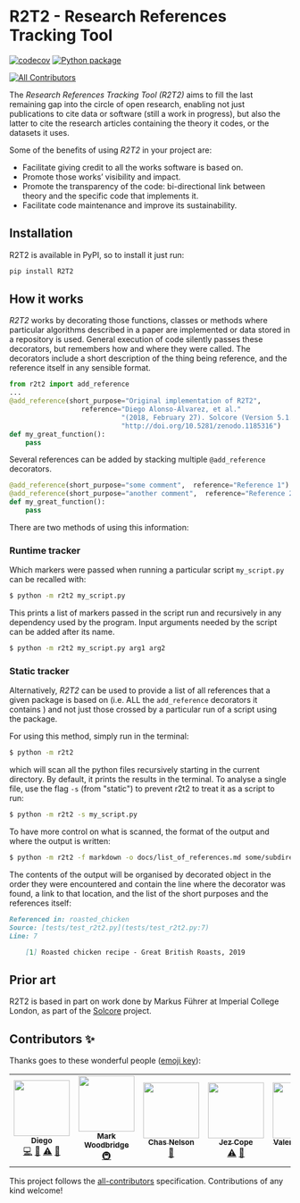 # R2T2 - Research References Tracking Tool
[![codecov](https://codecov.io/gh/ImperialCollegeLondon/R2T2/branch/develop/graph/badge.svg)](https://codecov.io/gh/ImperialCollegeLondon/R2T2)
[![Python package](https://github.com/ImperialCollegeLondon/R2T2/workflows/Python%20package/badge.svg)](https://github.com/ImperialCollegeLondon/R2T2/actions?query=workflow%3A%22Python+package%22)
<!-- ALL-CONTRIBUTORS-BADGE:START - Do not remove or modify this section -->
[![All Contributors](https://img.shields.io/badge/all_contributors-7-orange.svg?style=flat-square)](#contributors-)
<!-- ALL-CONTRIBUTORS-BADGE:END -->


The *Research References Tracking Tool (R2T2)* aims to fill the last remaining gap into the circle of open research, enabling not just publications to cite data or software (still a work in progress), but also the latter to cite the research articles containing the theory it codes, or the datasets it uses.

Some of the benefits of using *R2T2* in your project are:

- Facilitate giving credit to all the works software is based on. 
- Promote those works’ visibility and impact.
- Promote the transparency of the code: bi-directional link between theory and
 the specific code that implements it.
- Facilitate code maintenance and improve its sustainability.

## Installation

R2T2 is available in PyPI, so to install it just run:

```bash
pip install R2T2
```

## How it works

*R2T2* works by decorating those functions, classes or methods where
 particular algorithms described in a paper are implemented or data stored in
  a repository is used. General execution of code silently passes these
   decorators, but remembers how and where they were called. 
   The decorators include a short description of the thing being reference, and
    the reference itself in any sensible format.

```python
from r2t2 import add_reference
...
@add_reference(short_purpose="Original implementation of R2T2", 
                  reference="Diego Alonso-Álvarez, et al."
                            "(2018, February 27). Solcore (Version 5.1.0). Zenodo."
                            "http://doi.org/10.5281/zenodo.1185316")
def my_great_function():
    pass
```

Several references can be added by stacking multiple `@add_reference
` decorators.

```python
@add_reference(short_purpose="some comment",  reference="Reference 1")
@add_reference(short_purpose="another comment",  reference="Reference 2")
def my_great_function():
    pass
```

There are two methods of using this information:

### Runtime tracker

Which markers were passed when running a particular script `my_script.py` can be recalled with:
 
 ```bash 
$ python -m r2t2 my_script.py
```
 
This prints a list of markers passed in the script run and recursively in any
 dependency used by the program. Input arguments needed by the script can be
  added after its name.

 ```bash 
$ python -m r2t2 my_script.py arg1 arg2
```

### Static tracker

Alternatively, *R2T2* can be used to provide a list of all references that a
 given package is based on (i.e. ALL the `add_reference` decorators it contains
 ) and not just those crossed by a particular run of a script using the package.

For using this method, simply run in the terminal:

```bash 
$ python -m r2t2
```

which will scan all the python files recursively starting in the current
 directory. By default, it prints the results in the terminal. To analyse a single file, use the flag `-s` (from "static") to prevent r2t2 to treat it as a script to run:

 ```bash 
$ python -m r2t2 -s my_script.py
```
 
To have more control on what is scanned, the format of the output and where the
 output is written:

```bash 
$ python -m r2t2 -f markdown -o docs/list_of_references.md some/subdirectory 
```

The contents of the output will be organised by decorated object in the
 order they were encountered 
 and contain the line where the decorator was found, a link to that location, and the list of the short purposes and the references itself:

```markdown
Referenced in: roasted_chicken  
Source: [tests/test_r2t2.py](tests/test_r2t2.py:7)  
Line: 7

	[1] Roasted chicken recipe - Great British Roasts, 2019  
```

## Prior art

R2T2 is based in part on work done by Markus Führer at Imperial College London, as part of the [Solcore](https://github.com/qpv-research-group/solcore5) project.
## Contributors ✨

Thanks goes to these wonderful people ([emoji key](https://allcontributors.org/docs/en/emoji-key)):

<!-- ALL-CONTRIBUTORS-LIST:START - Do not remove or modify this section -->
<!-- prettier-ignore-start -->
<!-- markdownlint-disable -->
<table>
  <tr>
    <td align="center"><a href="https://www.imperial.ac.uk/admin-services/ict/self-service/research-support/rcs/research-software-engineering/"><img src="https://avatars1.githubusercontent.com/u/6095790?v=4" width="100px;" alt=""/><br /><sub><b>Diego</b></sub></a><br /><a href="https://github.com/ImperialCollegeLondon/R2T2/commits?author=dalonsoa" title="Code">💻</a> <a href="https://github.com/ImperialCollegeLondon/R2T2/commits?author=dalonsoa" title="Documentation">📖</a> <a href="https://github.com/ImperialCollegeLondon/R2T2/commits?author=dalonsoa" title="Tests">⚠️</a> <a href="#ideas-dalonsoa" title="Ideas, Planning, & Feedback">🤔</a></td>
    <td align="center"><a href="https://www.imperial.ac.uk/ict/rcs"><img src="https://avatars3.githubusercontent.com/u/1724545?v=4" width="100px;" alt=""/><br /><sub><b>Mark Woodbridge</b></sub></a><br /><a href="#infra-mwoodbri" title="Infrastructure (Hosting, Build-Tools, etc)">🚇</a></td>
    <td align="center"><a href="http://www.chasnelson.co.uk"><img src="https://avatars2.githubusercontent.com/u/7795189?v=4" width="100px;" alt=""/><br /><sub><b>Chas Nelson</b></sub></a><br /><a href="https://github.com/ImperialCollegeLondon/R2T2/pulls?q=is%3Apr+reviewed-by%3AChasNelson1990" title="Reviewed Pull Requests">👀</a></td>
    <td align="center"><a href="https://erambler.co.uk/"><img src="https://avatars3.githubusercontent.com/u/457628?v=4" width="100px;" alt=""/><br /><sub><b>Jez Cope</b></sub></a><br /><a href="https://github.com/ImperialCollegeLondon/R2T2/commits?author=jezcope" title="Tests">⚠️</a> <a href="https://github.com/ImperialCollegeLondon/R2T2/pulls?q=is%3Apr+reviewed-by%3Ajezcope" title="Reviewed Pull Requests">👀</a></td>
    <td align="center"><a href="https://sites.google.com/view/valentinsulzer"><img src="https://avatars3.githubusercontent.com/u/20817509?v=4" width="100px;" alt=""/><br /><sub><b>Valentin Sulzer</b></sub></a><br /><a href="https://github.com/ImperialCollegeLondon/R2T2/pulls?q=is%3Apr+reviewed-by%3Atinosulzer" title="Reviewed Pull Requests">👀</a></td>
    <td align="center"><a href="https://uk.linkedin.com/in/daniel-ecer"><img src="https://avatars0.githubusercontent.com/u/1016473?v=4" width="100px;" alt=""/><br /><sub><b>Daniel Ecer</b></sub></a><br /><a href="https://github.com/ImperialCollegeLondon/R2T2/commits?author=de-code" title="Code">💻</a> <a href="https://github.com/ImperialCollegeLondon/R2T2/commits?author=de-code" title="Tests">⚠️</a></td>
    <td align="center"><a href="http://rgaiacs.com"><img src="https://avatars0.githubusercontent.com/u/1506457?v=4" width="100px;" alt=""/><br /><sub><b>Raniere Silva</b></sub></a><br /><a href="https://github.com/ImperialCollegeLondon/R2T2/commits?author=rgaiacs" title="Documentation">📖</a></td>
  </tr>
</table>

<!-- markdownlint-enable -->
<!-- prettier-ignore-end -->
<!-- ALL-CONTRIBUTORS-LIST:END -->

This project follows the [all-contributors](https://github.com/all-contributors/all-contributors) specification. Contributions of any kind welcome!
